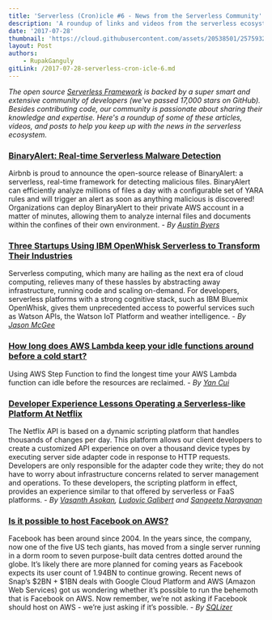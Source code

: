 ```yaml
---
title: 'Serverless (Cron)icle #6 - News from the Serverless Community'
description: 'A roundup of links and videos from the serverless ecosystem that caught our attention this week.'
date: '2017-07-28'
thumbnail: 'https://cloud.githubusercontent.com/assets/20538501/25759320/8bb86c20-3197-11e7-8d3d-5479c197c049.png'
layout: Post
authors:
    - RupakGanguly
gitLink: /2017-07-28-serverless-cron-icle-6.md
---
```


*The open source [Serverless Framework](https://github.com/serverless/serverless) is backed by a super smart and extensive community of developers (we've passed 17,000 stars on GitHub). Besides contributing code, our community is passionate about sharing their knowledge and expertise. Here's a roundup of some of these articles, videos, and posts to help you keep up with the news in the serverless ecosystem.*

### [BinaryAlert: Real-time Serverless Malware Detection](https://medium.com/airbnb-engineering/binaryalert-real-time-serverless-malware-detection-ca44370c1b90)
Airbnb is proud to announce the open-source release of BinaryAlert: a serverless, real-time framework for detecting malicious files. BinaryAlert can efficiently analyze millions of files a day with a configurable set of YARA rules and will trigger an alert as soon as anything malicious is discovered! Organizations can deploy BinaryAlert to their private AWS account in a matter of minutes, allowing them to analyze internal files and documents within the confines of their own environment. - *By [Austin Byers](https://medium.com/@austinbyers)*

### [Three Startups Using IBM OpenWhisk Serverless to Transform Their Industries](https://thenewstack.io/future-serverless-3-startups-using-serverless-cognitive-iot-transform-industries/)
Serverless computing, which many are hailing as the next era of cloud computing, relieves many of these hassles by abstracting away infrastructure, running code and scaling on-demand. For developers, serverless platforms with a strong cognitive stack, such as IBM Bluemix OpenWhisk, gives them unprecedented access to powerful services such as Watson APIs, the Watson IoT Platform and weather intelligence. - *By [Jason McGee](https://thenewstack.io/author/jason-mcgee/)*

### [How long does AWS Lambda keep your idle functions around before a cold start?](https://read.acloud.guru/how-long-does-aws-lambda-keep-your-idle-functions-around-before-a-cold-start-bf715d3b810)
Using AWS Step Function to find the longest time your AWS Lambda function can idle before the resources are reclaimed. - *By [Yan Cui](https://read.acloud.guru/@theburningmonk)*

### [Developer Experience Lessons Operating a Serverless-like Platform At Netflix](https://medium.com/netflix-techblog/developer-experience-lessons-operating-a-serverless-like-platform-at-netflix-a8bbd5b899a0)
The Netflix API is based on a dynamic scripting platform that handles thousands of changes per day. This platform allows our client developers to create a customized API experience on over a thousand device types by executing server side adapter code in response to HTTP requests. Developers are only responsible for the adapter code they write; they do not have to worry about infrastructure concerns related to server management and operations. To these developers, the scripting platform in effect, provides an experience similar to that offered by serverless or FaaS platforms. - *By [Vasanth Asokan](https://www.linkedin.com/in/vasanth-asokan/), [Ludovic Galibert](https://www.linkedin.com/in/ludovicgalibert/) and [Sangeeta Narayanan](https://www.linkedin.com/in/sangeetanarayanan/)*

### [Is it possible to host Facebook on AWS?](http://blog.sqlizer.io/posts/facebook-on-aws/)
Facebook has been around since 2004. In the years since, the company, now one of the five US tech giants, has moved from a single server running in a dorm room to seven purpose-built data centres dotted around the globe. It’s likely there are more planned for coming years as Facebook expects its user count of 1.94BN to continue growing.
Recent news of Snap’s $2BN + $1BN deals with Google Cloud Platform and AWS (Amazon Web Services) got us wondering whether it’s possible to run the behemoth that is Facebook on AWS. Now remember, we’re not asking if Facebook should host on AWS - we’re just asking if it’s possible. - *By [SQLizer](http://blog.sqlizer.io/)*
